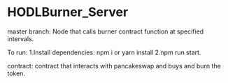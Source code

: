 # HODLBurner_Server
master branch:
Node that calls burner contract function at specified intervals.

To run:
1.Install dependencies: npm i or yarn install
2.npm run start.


contract:
contract that interacts with pancakeswap and buys and burn the token.



